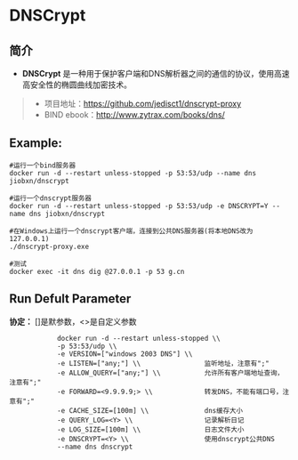DNSCrypt
===
## 简介
* **DNSCrypt** 是一种用于保护客户端和DNS解析器之间的通信的协议，使用高速高安全性的椭圆曲线加密技术。
> * 项目地址：https://github.com/jedisct1/dnscrypt-proxy
> * BIND ebook：http://www.zytrax.com/books/dns/


## Example:

    #运行一个bind服务器
    docker run -d --restart unless-stopped -p 53:53/udp --name dns jiobxn/dnscrypt

    #运行一个dnscrypt服务器
    docker run -d --restart unless-stopped -p 53:53/udp -e DNSCRYPT=Y --name dns jiobxn/dnscrypt

    #在Windows上运行一个dnscrypt客户端，连接到公共DNS服务器(将本地DNS改为127.0.0.1)
    ./dnscrypt-proxy.exe

    #测试
    docker exec -it dns dig @27.0.0.1 -p 53 g.cn


## Run Defult Parameter
**协定：** []是默参数，<>是自定义参数

				docker run -d --restart unless-stopped \\
				-p 53:53/udp \\
				-e VERSION=["windows 2003 DNS"] \\
				-e LISTEN=["any;"] \\                监听地址，注意有";"
				-e ALLOW_QUERY=["any;"] \\           允许所有客户端地址查询，注意有";"
				-e FORWARD=<9.9.9.9;> \\             转发DNS，不能有端口号，注意有";"
				-e CACHE_SIZE=[100m] \\              dns缓存大小
				-e QUERY_LOG=<Y> \\                  记录解析日记
				-e LOG_SIZE=[100m] \\                日志文件大小
				-e DNSCRYPT=<Y> \\                   使用dnscrypt公共DNS
				--name dns dnscrypt
